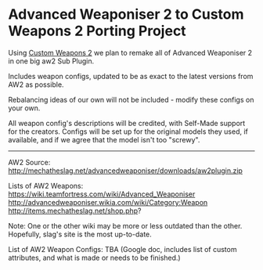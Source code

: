 # Advanced Weaponiser 2 to Custom Weapons 2 Porting Project

Using [Custom Weapons 2](https://github.com/404UserNotFound/CustomWeapons2) we plan to remake all of Advanced Weaponiser 2 in one big aw2 Sub Plugin.

Includes weapon configs, updated to be as exact to the latest versions from AW2 as possible.

Rebalancing ideas of our own will not be included - modify these configs on your own.

All weapon config's descriptions will be credited, with Self-Made support for the creators.
Configs will be set up for the original models they used, if available, and if we agree that the model isn't too "screwy".

<hr>

AW2 Source:
http://mechatheslag.net/advancedweaponiser/downloads/aw2plugin.zip

Lists of AW2 Weapons:
https://wiki.teamfortress.com/wiki/Advanced_Weaponiser
http://advancedweaponiser.wikia.com/wiki/Category:Weapon
http://items.mechatheslag.net/shop.php?

Note: One or the other wiki may be more or less outdated than the other. Hopefully, slag's site is the most up-to-date.

List of AW2 Weapon Configs: TBA
(Google doc, includes list of custom attributes, and what is made or needs to be finished.)